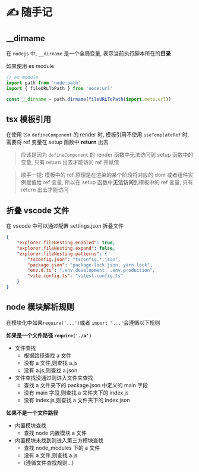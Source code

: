 # ✍️ 随手记

## \_\_dirname

在 `nodejs` 中, `__dirname` 是一个全局变量, 表示当前执行脚本所在的**目录**

如果使用 es module

```js
// es module
import path from 'node:path'
import { fileURLToPath } from 'node:url'

const __dirname = path.dirname(fileURLToPath(import.meta.url))
```

## tsx 模板引用

在使用 tsx `defineComponent` 的 render 时, 模板引用不使用 `useTemplateRef` 时, 需要将 ref 变量在 setup 函数中 **return** 出去

> 应该是因为 `defineComponent` 的 render 函数中无法访问到 setup 函数中的变量, 只有 return 出去才能访问 ref 并赋值

> 顺手一提: 模板中的 ref 原理是在渲染的某个阶段将对应的 dom 或者组件实例赋值给 ref 变量, 所以在 setup 函数中**无法访问**到模板中的 ref 变量, 只有 return 出去才能访问

## 折叠 vscode 文件

在 vscode 中可以通过配置 settings.json 折叠文件

```json
{
	"explorer.fileNesting.enabled": true,
	"explorer.fileNesting.expand": false,
	"explorer.fileNesting.patterns": {
		"tsconfig.json": "tsconfig.*.json",
		"package.json": "package-lock.json, yarn.lock",
		"env.d.ts": ".env.development, .env.production",
		"vite.config.ts": "vitest.config.ts"
	}
}
```

## node 模块解析规则

在模块化中如果`require('...')`或者 `import '...'`会遵循以下规则

**如果是一个文件路径 `require('./a')`**

- 文件查找
  - 根据路径查找 a 文件
  - 没有 a 文件,则查找 a.js
  - 没有 a.js,则查找 a.json
- 文件查找没通过则进入文件夹查找
  - 查找 a 文件夹下的 package.json 中定义的 main 字段
  - 没有 main 字段,则查找 a 文件夹下的 index.js
  - 没有 index.js,则查找 a 文件夹下的 index.json

**如果不是一个文件路径**

- 内置模块查找
  - 查找 node 内置模块 a 文件
- 内置模块未找到则进入第三方模块查找
  - 查找 node_modules 下的 a 文件
  - 没有 a 文件,则查找 a.js
  - (遵循文件查找规则...)
